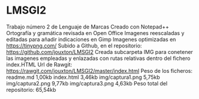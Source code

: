 # LMSGI2
Trabajo número 2 de Lenguaje de Marcas
Creado con Notepad++
Ortografía y gramática revisada en Open Office
Imagenes reescaladas y editadas para añadir indicaciones en Gimp
Imagenes optimizadas en https://tinypng.com/
Subido a Github, en el repositorio:
https://github.com/jouxton/LMSGI2
Creada subcarpeta IMG para conetener las imagenes empleadas y enlazadas con rutas relativas dentro del fichero index.HTML
Url de Rawgit:
https://rawgit.com/jouxton/LMSGI2/master/index.html
Peso de los ficheros:
readme.md         1,00kb
index.html        3,46kb
img/captura1.png  5,75kb
img/captura2.png  9,77kb
img/captura3.png  4,63kb
Peso total del repositorio: 65,54kb
